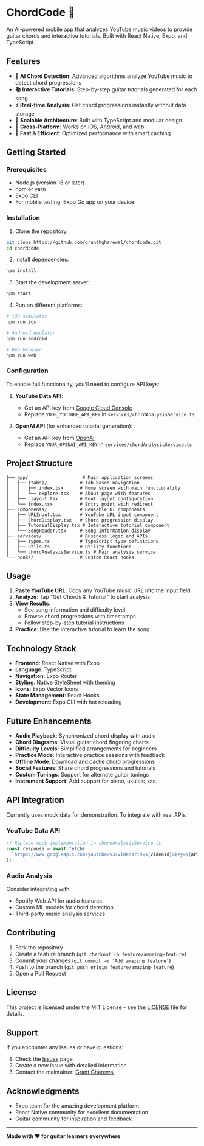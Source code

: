 # ChordCode 🎸

An AI-powered mobile app that analyzes YouTube music videos to provide guitar chords and interactive tutorials. Built with React Native, Expo, and TypeScript.

## Features

- **🎵 AI Chord Detection**: Advanced algorithms analyze YouTube music to detect chord progressions
- **📚 Interactive Tutorials**: Step-by-step guitar tutorials generated for each song
- **⚡ Real-time Analysis**: Get chord progressions instantly without data storage
- **🎯 Scalable Architecture**: Built with TypeScript and modular design
- **📱 Cross-Platform**: Works on iOS, Android, and web
- **🚀 Fast & Efficient**: Optimized performance with smart caching

## Getting Started

### Prerequisites

- Node.js (version 18 or later)
- npm or yarn
- Expo CLI
- For mobile testing: Expo Go app on your device

### Installation

1. Clone the repository:
```bash
git clone https://github.com/granthgharewal/chordcode.git
cd chordcode
```

2. Install dependencies:
```bash
npm install
```

3. Start the development server:
```bash
npm start
```

4. Run on different platforms:
```bash
# iOS simulator
npm run ios

# Android emulator
npm run android

# Web browser
npm run web
```

### Configuration

To enable full functionality, you'll need to configure API keys:

1. **YouTube Data API**: 
   - Get an API key from [Google Cloud Console](https://console.cloud.google.com/)
   - Replace `YOUR_YOUTUBE_API_KEY` in `services/chordAnalysisService.ts`

2. **OpenAI API** (for enhanced tutorial generation):
   - Get an API key from [OpenAI](https://platform.openai.com/)
   - Replace `YOUR_OPENAI_API_KEY` in `services/chordAnalysisService.ts`

## Project Structure

```
├── app/                    # Main application screens
│   ├── (tabs)/            # Tab-based navigation
│   │   ├── index.tsx      # Home screen with main functionality
│   │   └── explore.tsx    # About page with features
│   ├── _layout.tsx        # Root layout configuration
│   └── index.tsx          # Entry point with redirect
├── components/            # Reusable UI components
│   ├── URLInput.tsx       # YouTube URL input component
│   ├── ChordDisplay.tsx   # Chord progression display
│   ├── TutorialDisplay.tsx # Interactive tutorial component
│   └── SongHeader.tsx     # Song information display
├── services/              # Business logic and APIs
│   ├── types.ts           # TypeScript type definitions
│   ├── utils.ts           # Utility functions
│   └── chordAnalysisService.ts # Main analysis service
└── hooks/                 # Custom React hooks
```

## Usage

1. **Paste YouTube URL**: Copy any YouTube music URL into the input field
2. **Analyze**: Tap "Get Chords & Tutorial" to start analysis
3. **View Results**: 
   - See song information and difficulty level
   - Browse chord progressions with timestamps
   - Follow step-by-step tutorial instructions
4. **Practice**: Use the interactive tutorial to learn the song

## Technology Stack

- **Frontend**: React Native with Expo
- **Language**: TypeScript
- **Navigation**: Expo Router
- **Styling**: Native StyleSheet with theming
- **Icons**: Expo Vector Icons
- **State Management**: React Hooks
- **Development**: Expo CLI with hot reloading

## Future Enhancements

- **Audio Playback**: Synchronized chord display with audio
- **Chord Diagrams**: Visual guitar chord fingering charts
- **Difficulty Levels**: Simplified arrangements for beginners
- **Practice Mode**: Interactive practice sessions with feedback
- **Offline Mode**: Download and cache chord progressions
- **Social Features**: Share chord progressions and tutorials
- **Custom Tunings**: Support for alternate guitar tunings
- **Instrument Support**: Add support for piano, ukulele, etc.

## API Integration

Currently uses mock data for demonstration. To integrate with real APIs:

### YouTube Data API
```typescript
// Replace mock implementation in chordAnalysisService.ts
const response = await fetch(
  `https://www.googleapis.com/youtube/v3/videos?id=${videoId}&key=${API_KEY}&part=snippet`
);
```

### Audio Analysis
Consider integrating with:
- Spotify Web API for audio features
- Custom ML models for chord detection
- Third-party music analysis services

## Contributing

1. Fork the repository
2. Create a feature branch (`git checkout -b feature/amazing-feature`)
3. Commit your changes (`git commit -m 'Add amazing feature'`)
4. Push to the branch (`git push origin feature/amazing-feature`)
5. Open a Pull Request

## License

This project is licensed under the MIT License - see the [LICENSE](LICENSE) file for details.

## Support

If you encounter any issues or have questions:

1. Check the [Issues](https://github.com/granthgharewal/chordcode/issues) page
2. Create a new issue with detailed information
3. Contact the maintainer: [Grant Gharewal](mailto:grant@example.com)

## Acknowledgments

- Expo team for the amazing development platform
- React Native community for excellent documentation
- Guitar community for inspiration and feedback

---

**Made with ❤️ for guitar learners everywhere**

